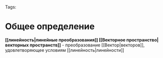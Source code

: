 Tags:
# Общее определение
**[[линейность|линейные преобразования]] [[Векторное пространство|векторных пространств]]** - преобразование [[Вектор|векторов]], удовлетворяющее условиям [[линейность|линейности]]
